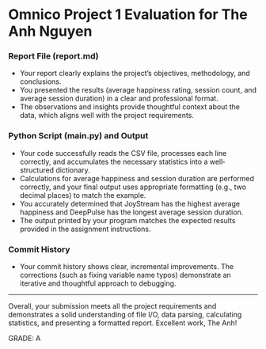 # Omnico Project 1 Evaluation for The Anh Nguyen

### Report File (report.md)

- Your report clearly explains the project’s objectives, methodology, and conclusions.
- You presented the results (average happiness rating, session count, and average session duration) in a clear and professional format.
- The observations and insights provide thoughtful context about the data, which aligns well with the project requirements.

### Python Script (main.py) and Output

- Your code successfully reads the CSV file, processes each line correctly, and accumulates the necessary statistics into a well‐structured dictionary.
- Calculations for average happiness and session duration are performed correctly, and your final output uses appropriate formatting (e.g., two decimal places) to match the example.
- You accurately determined that JoyStream has the highest average happiness and DeepPulse has the longest average session duration.
- The output printed by your program matches the expected results provided in the assignment instructions.

### Commit History

- Your commit history shows clear, incremental improvements. The corrections (such as fixing variable name typos) demonstrate an iterative and thoughtful approach to debugging.

---

Overall, your submission meets all the project requirements and demonstrates a solid understanding of file I/O, data parsing, calculating statistics, and presenting a formatted report. Excellent work, The Anh!

GRADE: A
